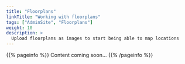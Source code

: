 ```yaml
---
title: "Floorplans"
linkTitle: "Working with floorplans"
tags: ["AdminSite", "Floorplans"]
weight: 10
description: >
  Upload floorplans as images to start being able to map locations
---
```



{{% pageinfo %}}
Content coming soon...
{{% /pageinfo %}}